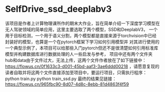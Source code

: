 # SelfDrive_ssd_deeplabv3
该项目是作者上计算物理课所作的期末大作业，旨在简单介绍一下深度学习模型在无人驾驶领域的简单应用，这里主要选取了两个模型，SSD和DeeplabV3，
一个用于目标检测，一个用于语义分割，两个模型都是直接来源于torchvision中已经封装好的模型，也算是一个在pytorch框架下学习如何引用模型并
对其进行使用的一个典型示例了，本项目可以给那些入门pytorch但还不是很清楚如何引用标准库模型并构建数据库进行数据处理的人一些启发与参考，
项目中还有两个文件夹hub和data由于文件过大，无法上传，这两个文件作者放在了如下链接中：https://flowus.cn/0f1633c3-d001-45bd-aaf3-3ae6ddd00218 ，请愿意复现的读者自取并将这两个文件直接添加至项目中，要运行项目，只需执行程序：
python train.py 
python train_ssd.py
最终的结果见链接：https://flowus.cn/965fbc90-8d07-4d8c-8ebb-81d4863f4f59


